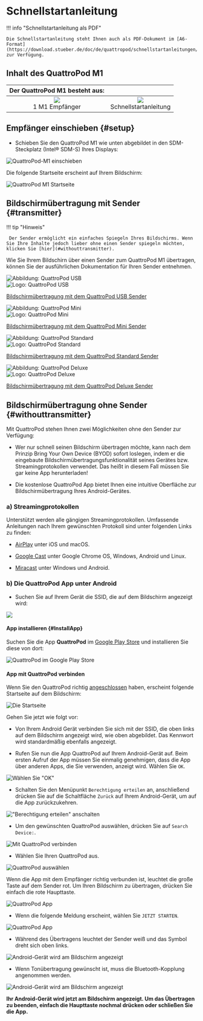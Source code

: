 # Schnellstartanleitung

!!! info "Schnellstartanleitung als PDF"
	
    Die Schnellstartanleitung steht Ihnen auch als PDF-Dokument im [A6-Format](https://download.stueber.de/doc/de/quattropod/schnellstartanleitungen/A6_QPM1.pdf) zur Verfügung.

## Inhalt des QuattroPod M1

| Der QuattroPod M1 besteht aus: |   |
| :----: | :----: |
| ![](/assets/img/QSG.M1.png)<br>1 M1 Empfänger | ![](/assets/img/QSG-Manual.png)<br>Schnellstartanleitung | 


## Empfänger einschieben {#setup}

* Schieben Sie den QuattroPod M1 wie unten abgebildet in den SDM-Steckplatz (Intel® SDM-S) Ihres Displays:

![QuattroPod-M1 einschieben](/assets/img/QSG.M1.insert.png)

Die folgende Startseite erscheint auf Ihrem Bildschirm:

![QuattroPod M1 Startseite](/assets/img/quattropod.landingpage.png)


## Bildschirmübertragung mit Sender {#transmitter}

!!! tip "Hinweis"

     Der Sender ermöglicht ein einfaches Spiegeln Ihres Bildschirms. Wenn Sie Ihre Inhalte jedoch lieber ohne einen Sender spiegeln möchten, klicken Sie [hier](#withouttransmitter).
	 
Wie Sie Ihrem Bildschirn über einen Sender zum QuattroPod M1 übertragen, können Sie der ausführlichen Dokumentation für Ihren Sender entnehmen.


<div class="md-showcase">
	<img src="/assets/img/quattropod.usb.png" alt="Abbildung: QuattroPod USB"></a>
	<div>
		<img src="/assets/img/quattropod-usb.black.logo.png" alt="Logo: QuattroPod USB">
		<p><a href="/usb/quickstart/#transmitter">Bildschirmübertragung mit dem QuattroPod USB Sender</a></p>
	</div>
</div>
<div class="md-showcase">
	<img src="/assets/img/quattropod.mini.png" alt="Abbildung: QuattroPod Mini">
	<div>
		<img src="/assets/img/quattropod-mini.black.logo.png" alt="Logo: QuattroPod Mini">
		<p><a href="/mini/quickstart/#transmitter">Bildschirmübertragung mit dem QuattroPod Mini Sender</a></p>
	</div>
</div>
<div class="md-showcase">
	<img src="/assets/img/quattropod.standard.png" alt="Abbildung: QuattroPod Standard">
	<div>
		<img src="/assets/img/quattropod-standard.black.logo.png" alt="Logo: QuattroPod Standard">
		<p><a href="/standard/quickstart/#transmitter">Bildschirmübertragung mit dem QuattroPod Standard Sender</a></p>
	</div>
</div>
<div class="md-showcase">
	<img src="/assets/img/quattropod.deluxe.png" alt="Abbildung: QuattroPod Deluxe">
	<div>
		<img src="/assets/img/quattropod-deluxe.black.logo.png" alt="Logo: QuattroPod Deluxe">
		<p><a href="/deluxe/quickstart/#transmitter">Bildschirmübertragung mit dem QuattroPod Deluxe Sender</a></p>
	</div>
</div>


## Bildschirmübertragung ohne Sender {#withouttransmitter}

Mit QuattroPod stehen Ihnen zwei Möglichkeiten ohne den Sender zur Verfügung:

* Wer nur schnell seinen Bildschirm übertragen möchte, kann nach dem Prinzip Bring Your Own Device (BYOD) sofort loslegen, indem er die eingebaute Bildschirmübertragungsfunktionalität seines Gerätes bzw. Streamingprotokollen verwendet. Das heißt in diesem Fall müssen Sie gar keine App herunterladen!

* Die kostenlose QuattroPod App bietet Ihnen eine intuitive Oberfläche zur Bildschirmübertragung Ihres Android-Gerätes.

### a) Streamingprotokollen
 
Unterstützt werden alle gängigen Streamingprotokollen. Umfassende Anleitungen nach Ihrem gewünschten Protokoll sind unter folgenden Links zu finden:

* [AirPlay](airplay.md) unter iOS und macOS.

* [Google Cast](chromecast.md) unter Google Chrome OS, Windows, Android und Linux.

* [Miracast](miracast.md) unter Windows und Android.

### b) Die QuattroPod App unter Android

* Suchen Sie auf Ihrem Gerät die SSID, die auf dem Bildschirm angezeigt wird:

![](/assets/img/QSG-QP.R01.Mobile.png)

#### App installieren {#InstallApp}

Suchen Sie die App **QuattroPod** im [Google Play Store](https://play.google.com/store/apps/details?id=com.actionsmicro.quattropod.winnerwave) und installieren Sie diese von dort:

![QuattroPod im Google Play Store](/assets/img/QuattroPodPlayStore.png)

#### App mit QuattroPod verbinden

Wenn Sie den QuattroPod richtig [angeschlossen](#setup) haben, erscheint folgende Startseite auf dem Bildschirm:

![Die Startseite](/assets/img/quattropod.landingpage.png)

Gehen Sie jetzt wie folgt vor:

* Von Ihrem Android Gerät verbinden Sie sich mit der SSID, die oben links auf dem Bildschirm angezeigt wird, wie oben abgebildet. Das Kennwort wird standardmäßig ebenfalls angezeigt.

* Rufen Sie nun die App QuattroPod auf Ihrem Android-Gerät auf. Beim ersten Aufruf der App müssen Sie einmalig genehmigen, dass die App über anderen Apps, die Sie verwenden, anzeigt wird. Wählen Sie `OK`.

![Wählen Sie "OK"](/assets/img/android_app_overlay_OK.png)

* Schalten Sie den Menüpunkt `Berechtigung erteilen` an, anschließend drücken Sie auf die Schaltfläche `Zurück` auf Ihrem Android-Gerät, um auf die App zurückzukehren.

!["Berechtigung erteilen" anschalten](/assets/img/android_app_overlay_ON.png)

* Um den gewünschten QuattroPod auswählen, drücken Sie auf `Search Device:`.

![Mit QuattroPod verbinden](/assets/img/android_app_connect.png)

* Wählen Sie Ihren QuattroPod aus.

![QuattroPod auswählen](/assets/img/android_app_select_quattropod.png)

Wenn die App mit dem Empfänger richtig verbunden ist, leuchtet die große Taste auf dem Sender rot. Um Ihren Bildschirm zu übertragen, drücken Sie einfach die rote Haupttaste.

![QuattroPod App](/assets/img/android_app_mainbutton_red.png)

* Wenn die folgende Meldung erscheint, wählen Sie `JETZT STARTEN`.

![QuattroPod App](/assets/img/android_app_start_mirroring.png)

* Während des Übertragens leuchtet der Sender weiß und das Symbol dreht sich oben links.

![Android-Gerät wird am Bildschirm angezeigt](/assets/img/android_app_mainbutton_white.png)

* Wenn Tonübertragung gewünscht ist, muss die Bluetooth-Kopplung angenommen werden.

![Android-Gerät wird am Bildschirm angezeigt](/assets/img/android_app_bluetooth.pair.png)

**Ihr Android-Gerät wird jetzt am Bildschirm angezeigt. Um das Übertragen zu beenden, einfach die Haupttaste nochmal drücken oder schließen Sie die App.**